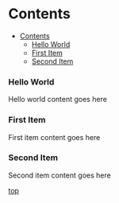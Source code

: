 # Contents

- [Contents](#contents)
    - [Hello World](#hello-world)
    - [First Item](#first-item)
    - [Second Item](#second-item)

 <!-- headings -->
 

 <a id="item-one"></a>

### Hello World

 Hello world content goes here
 <a id="item-two"></a>

### First Item

 First item content goes here

 <a id="item-three"></a>

### Second Item

 Second item content goes here

[top](#Contents)